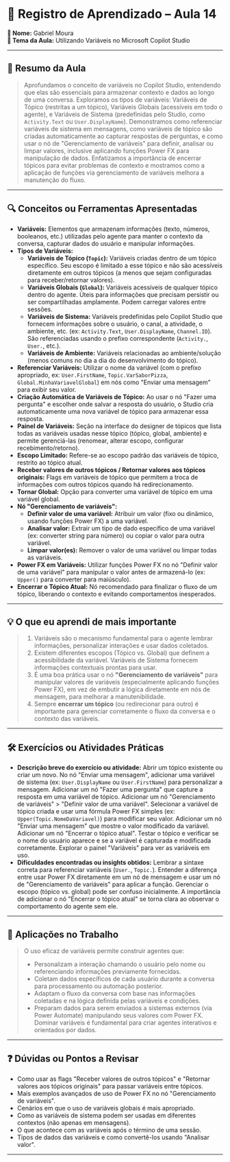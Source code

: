 # 📘 Registro de Aprendizado – Aula 14

**👤 Nome:** Gabriel Moura  
**🎯 Tema da Aula:** Utilizando Variáveis no Microsoft Copilot Studio

---

## 📝 Resumo da Aula
> Aprofundamos o conceito de variáveis no Copilot Studio, entendendo que elas são essenciais para armazenar contexto e dados ao longo de uma conversa. Exploramos os tipos de variáveis: Variáveis de Tópico (restritas a um tópico), Variáveis Globais (acessíveis em todo o agente), e Variáveis de Sistema (predefinidas pelo Studio, como `Activity.Text` ou `User.DisplayName`). Demonstramos como referenciar variáveis de sistema em mensagens, como variáveis de tópico são criadas automaticamente ao capturar respostas de perguntas, e como usar o nó de "Gerenciamento de variáveis" para definir, analisar ou limpar valores, inclusive aplicando funções Power FX para manipulação de dados. Enfatizamos a importância de encerrar tópicos para evitar problemas de contexto e mostramos como a aplicação de funções via gerenciamento de variáveis melhora a manutenção do fluxo.

---

## 🔍 Conceitos ou Ferramentas Apresentadas
- **Variáveis:** Elementos que armazenam informações (texto, números, booleanos, etc.) utilizadas pelo agente para manter o contexto da conversa, capturar dados do usuário e manipular informações.
- **Tipos de Variáveis:**
    - **Variáveis de Tópico (`Topic`):** Variáveis criadas dentro de um tópico específico. Seu escopo é limitado a esse tópico e não são acessíveis diretamente em outros tópicos (a menos que sejam configuradas para receber/retornar valores).
    - **Variáveis Globais (`Global`):** Variáveis acessíveis de qualquer tópico dentro do agente. Úteis para informações que precisam persistir ou ser compartilhadas amplamente. Podem carregar valores entre sessões.
    - **Variáveis de Sistema:** Variáveis predefinidas pelo Copilot Studio que fornecem informações sobre o usuário, o canal, a atividade, o ambiente, etc. (ex: `Activity.Text`, `User.DisplayName`, `Channel.ID`). São referenciadas usando o prefixo correspondente (`Activity.`, `User.`, etc.).
    - **Variáveis de Ambiente:** Variáveis relacionadas ao ambiente/solução (menos comuns no dia a dia do desenvolvimento do tópico).
- **Referenciar Variáveis:** Utilizar o nome da variável (com o prefixo apropriado, ex: `User.FirstName`, `Topic.VarSaborPizza`, `Global.MinhaVariavelGlobal`) em nós como "Enviar uma mensagem" para exibir seu valor.
- **Criação Automática de Variáveis de Tópico:** Ao usar o nó "Fazer uma pergunta" e escolher onde salvar a resposta do usuário, o Studio cria automaticamente uma nova variável de tópico para armazenar essa resposta.
- **Painel de Variáveis:** Seção na interface do designer de tópicos que lista todas as variáveis usadas nesse tópico (tópico, global, ambiente) e permite gerenciá-las (renomear, alterar escopo, configurar recebimento/retorno).
- **Escopo Limitado:** Refere-se ao escopo padrão das variáveis de tópico, restrito ao tópico atual.
- **Receber valores de outros tópicos / Retornar valores aos tópicos originais:** Flags em variáveis de tópico que permitem a troca de informações com outros tópicos quando há redirecionamento.
- **Tornar Global:** Opção para converter uma variável de tópico em uma variável global.
- **Nó "Gerenciamento de variáveis":**
    - **Definir valor de uma variável:** Atribuir um valor (fixo ou dinâmico, usando funções Power FX) a uma variável.
    - **Analisar valor:** Extrair um tipo de dado específico de uma variável (ex: converter string para número) ou copiar o valor para outra variável.
    - **Limpar valor(es):** Remover o valor de uma variável ou limpar todas as variáveis.
- **Power FX em Variáveis:** Utilizar funções Power FX no nó "Definir valor de uma variável" para manipular o valor antes de armazená-lo (ex: `Upper()` para converter para maiúsculo).
- **Encerrar o Tópico Atual:** Nó recomendado para finalizar o fluxo de um tópico, liberando o contexto e evitando comportamentos inesperados.

---

## 💡 O que eu aprendi de mais importante
> 1.  Variáveis são o mecanismo fundamental para o agente lembrar informações, personalizar interações e usar dados coletados.
> 2.  Existem diferentes escopos (Tópico vs. Global) que definem a acessibilidade da variável. Variáveis de Sistema fornecem informações contextuais prontas para usar.
> 3.  É uma boa prática usar o nó **"Gerenciamento de variáveis"** para manipular valores de variáveis (especialmente aplicando funções Power FX), em vez de embutir a lógica diretamente em nós de mensagem, para melhorar a manutenibilidade.
> 4.  Sempre **encerrar um tópico** (ou redirecionar para outro) é importante para gerenciar corretamente o fluxo da conversa e o contexto das variáveis.

---

## 🛠 Exercícios ou Atividades Práticas
- **Descrição breve do exercício ou atividade:** Abrir um tópico existente ou criar um novo. No nó "Enviar uma mensagem", adicionar uma variável de sistema (ex: `User.DisplayName` ou `User.FirstName`) para personalizar a mensagem. Adicionar um nó "Fazer uma pergunta" que capture a resposta em uma variável de tópico. Adicionar um nó "Gerenciamento de variáveis" > "Definir valor de uma variável". Selecionar a variável de tópico criada e usar uma fórmula Power FX simples (ex: `Upper(Topic.NomeDaVariavel)`) para modificar seu valor. Adicionar um nó "Enviar uma mensagem" que mostre o valor modificado da variável. Adicionar um nó "Encerrar o tópico atual". Testar o tópico e verificar se o nome do usuário aparece e se a variável é capturada e modificada corretamente. Explorar o painel "Variáveis" para ver as variáveis em uso.
- **Dificuldades encontradas ou insights obtidos:** Lembrar a sintaxe correta para referenciar variáveis (`User.`, `Topic.`). Entender a diferença entre usar Power FX diretamente em um nó de mensagem e usar um nó de "Gerenciamento de variáveis" para aplicar a função. Gerenciar o escopo (tópico vs. global) pode ser confuso inicialmente. A importância de adicionar o nó "Encerrar o tópico atual" se torna clara ao observar o comportamento do agente sem ele.

---

## 📌 Aplicações no Trabalho
> O uso eficaz de variáveis permite construir agentes que:
> - Personalizam a interação chamando o usuário pelo nome ou referenciando informações previamente fornecidas.
> - Coletam dados específicos de cada usuário durante a conversa para processamento ou automação posterior.
> - Adaptam o fluxo da conversa com base nas informações coletadas e na lógica definida pelas variáveis e condições.
> - Preparam dados para serem enviados a sistemas externos (via Power Automate) manipulando seus valores com Power FX.
> Dominar variáveis é fundamental para criar agentes interativos e orientados por dados.

---

## ❓ Dúvidas ou Pontos a Revisar
- Como usar as flags "Receber valores de outros tópicos" e "Retornar valores aos tópicos originais" para passar variáveis entre tópicos.
- Mais exemplos avançados de uso de Power FX no nó "Gerenciamento de variáveis".
- Cenários em que o uso de variáveis globais é mais apropriado.
- Como as variáveis de sistema podem ser usadas em diferentes contextos (não apenas em mensagens).
- O que acontece com as variáveis após o término de uma sessão.
- Tipos de dados das variáveis e como convertê-los usando "Analisar valor".

---
